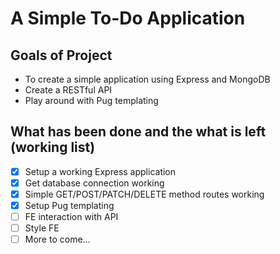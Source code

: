 # A Simple To-Do Application

## Goals of Project
* To create a simple application using Express and MongoDB
* Create a RESTful API
* Play around with Pug templating

## What has been done and the what is left (working list)
- [x] Setup a working Express application
- [x] Get database connection working
- [x] Simple GET/POST/PATCH/DELETE method routes working
- [x] Setup Pug templating
- [ ] FE interaction with API
- [ ] Style FE
- [ ] More to come...
